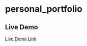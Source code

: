 # personal_portfolio

## Live Demo

[Live Demo Link](https://leandro-barretoo.github.io/personal_portfolio/)
